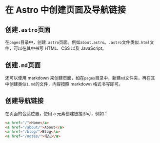 # 在 Astro 中创建页面及导航链接

## 创建`.astro`页面

在`pages`目录中，创建`.astro`页面。例如`about.astro`。`.astro`文件类似`.html`文件，可以在其中书写 HTML、CSS 以及 JavaScript。

## 创建`.md`页面

还可以使用 markdown 来创建页面，如在`pages`目录中，新建`md`文件夹，再在其中创建类似`1.md`的文件，内容按照 markdown 格式书写即可。

## 创建导航链接

在页面的合适位置，使用 a 元素创建链接即可，例如：

```html
<a href="/">Home</a>
<a href="/about/">About</a>
<a href="/blog/">Blog</a>
<a href="/notes/">笔记</a>
```
